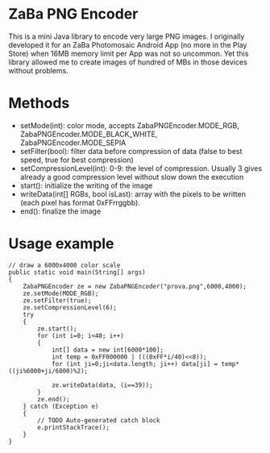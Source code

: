 # ZaBa PNG Encoder
This is a mini Java library to encode very large PNG images. I originally developed it for an ZaBa Photomosaic Android App (no more in  the Play Store) when 16MB memory limit per App was not so uncommon. Yet this library allowed me to create images of hundred of MBs in those devices without problems.

# Methods
* setMode(int): color mode, accepts ZabaPNGEncoder.MODE_RGB, ZabaPNGEncoder.MODE_BLACK_WHITE, ZabaPNGEncoder.MODE_SEPIA
* setFilter(bool): filter data before compression of data (false to best speed, true for best compression)
* setCompressionLevel(int): 0-9: the level of compression. Usually 3 gives already a good compression level without slow down the execution
* start(): initialize the writing of the image 
* writeData(int[] RGBs, bool isLast): array with the pixels to be written (each pixel has format 0xFFrrggbb).
* end(): finalize the image

# Usage example
```
// draw a 6000x4000 color scale
public static void main(String[] args)
{
    ZabaPNGEncoder ze = new ZabaPNGEncoder("prova.png",6000,4000);
    ze.setMode(MODE_RGB);
    ze.setFilter(true);
    ze.setCompressionLevel(6);
    try
    {
        ze.start();
        for (int i=0; i<40; i++)
        {
            int[] data = new int[6000*100];
            int temp = 0xFF000000 | (((0xFF*i/40)<<8));
            for (int ji=0;ji<data.length; ji++) data[ji] = temp*((ji%6000+ji/6000)%2);

            ze.writeData(data, (i==39));
        }
        ze.end();
    } catch (Exception e)
    {
        // TODO Auto-generated catch block
        e.printStackTrace();
    }
}
```

